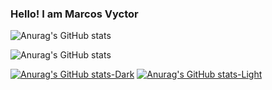 ### Hello! I am Marcos Vyctor 

![Anurag's GitHub stats](https://github-readme-stats.vercel.app/api?username=anuraghazra&show_icons=true&theme=radical)

![Anurag's GitHub stats](https://github-readme-stats.vercel.app/api?username=anuraghazra&show_icons=true&theme=transparent)

[![Anurag's GitHub stats-Dark](https://github-readme-stats.vercel.app/api?username=galupo01&show_icons=true&theme=dark#gh-dark-mode-only)](https://github.com/anuraghazra/github-readme-stats#gh-dark-mode-only)
[![Anurag's GitHub stats-Light](https://github-readme-stats.vercel.app/api?username=galupo01&show_icons=true&theme=default#gh-light-mode-only)](https://github.com/anuraghazra/github-readme-stats#gh-light-mode-only)




